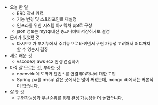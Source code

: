 - 오늘 한 일
    - ERD 작성 완료
    - 기능 변경 및 스토리포인트 재설정
    - 인프라를 위한 시스템 아키텍쳐 ppt로 구상
    - json 정보는 mysql대신 몽고디비에 저장하기로 결정
- 문제가 있었던 것
    - 다시보기가 부기능에서 주기능으로 바뀌면서 구현 가능성 고려해서 어디까지 할 수 있는지 결정
- 새로 배운 것
    - vscode에 aws ec2 환경 연결하기
- 아직 잘 모르는 것, 부족한 것
    - openvidu에 도커와 젠킨스를 연결해야하나에 대한 고민
    - Spring jpa를 mysql 같은 곳에서는 많이 써봤는데, mongo db에서는 써본적이 없습니다.
- 잘 한 것
    - 구현가능성과 우선순위를 통해 완성 가능성을 더 높혔습니다.